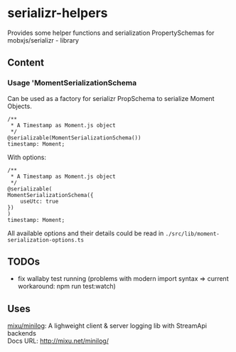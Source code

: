 # serializr-helpers
Provides some helper functions and serialization PropertySchemas for mobxjs/serializr - library

## Content 

### Usage 'MomentSerializationSchema
Can be used as a factory for serializr PropSchema to serialize Moment Objects. 

    /**
     * A Timestamp as Moment.js object
     */
    @serializable(MomentSerializationSchema())
    timestamp: Moment;

With options: 

    /**
     * A Timestamp as Moment.js object
     */
    @serializable(
    MomentSerializationSchema({
        useUtc: true
    })
    )
    timestamp: Moment;
    
All available options and their details could be read in 
`./src/lib/moment-serialization-options.ts`

## TODOs 
- fix wallaby test running (problems with modern import syntax => 
current workaround: npm run test:watch)

## Uses 

[mixu/minilog](https://github.com/mixu/minilog): A lighweight client & server logging lib with StreamApi backends  
Docs URL: http://mixu.net/minilog/
